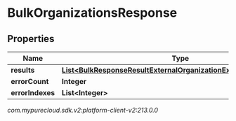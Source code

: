 # BulkOrganizationsResponse


## Properties

| Name | Type | Description | Notes |
| ------------ | ------------- | ------------- | ------------- |
| **results** | [**List&lt;BulkResponseResultExternalOrganizationExternalOrganization&gt;**](BulkResponseResultExternalOrganizationExternalOrganization) |  |  [optional] |
| **errorCount** | **Integer** |  |  [optional] |
| **errorIndexes** | **List&lt;Integer&gt;** |  |  [optional] |




_com.mypurecloud.sdk.v2:platform-client-v2:213.0.0_
